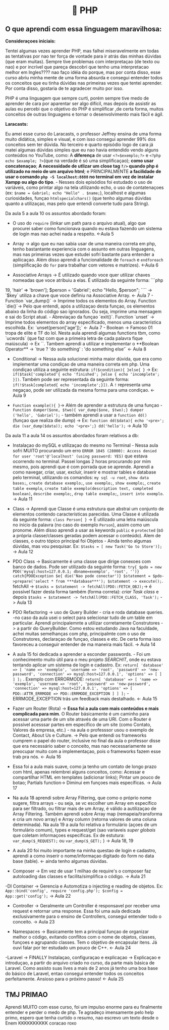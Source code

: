 <h1 align="center">🐘 PHP</h1>
  
## O que aprendi com essa linguagem maravilhosa:

**Consideraçoes iniciais:**

  Tentei algumas vezes aprender PHP, mas falhei miseravelmente em todas as tentativas por nao ter força de vontade para ir atrás das minhas dúvidas (que eram muitas). Sempre tive problemas com interpretaçao (de texto ou nao) e por incrível que pareça descobri que tenho uma interpretacao melhor em Ingles???? nao faço idéia do porque, mas por conta disso, esse curso abriu minha mente de uma forma absurda e consegui entender todos os conceitos que eu tinha dúvidas nas primeiras vezes que tentei aprender. Por conta disso, gostaria de te agradecer muito por isso. 
  
  PHP é uma linguagem que sempre curti, porém sempre tive medo de aprender de cara por aparentar ser algo difícil, mas depois de assistir as aulas eu percebi que o objetivo do PHP é simplificar ,de certa forma, muitos conceitos de outras linguagens e tornar o desenvolvimento mais fácil e ágil.
  
  **Laracasts:**
  
  Eu amei esse curso do Laracasts, o professor Jeffrey ensina de uma forma muito didática, simples e visual, e com isso consegui aprender 99% dos conceitos sem ter dúvida. No terceiro e quarto episódio logo de cara já matei algumas dúvidas simples que eu nao havia entendido vendo alguns conteúdos no YouTube, como: A **diferença** de usar `<?=$exemplo;?>` e `<?php echo $example; ?>`(que na verdade é só uma simplificaçao); **como usar concatenaçao**; **A necessidade de utlizar um close tag `?/>` quando php é utilizado no meio de um arquivo  html**; e PRINCIPALMENTE **a facilidade de usar o comando `php -S localhost:8888` no terminal em vez de instalar Xampp ou algo do tipo**. - Nesses dois episódios foi estudado o uso de variáveis, como printar algo na tela utilizando echo, o uso de contatenaçoes (ex: `$name = Gabriel; echo "Hello" . $name;`), localhost e algumas curiosidades, funçao `htmlspecialchars()` (que tenho algumas dúvidas quanto a utilizaçao, mas pelo que entendi converte tudo para String).
   
   Da aula 5 a aula 10 os assuntos abordado foram:
   
   - O uso do `require` (linkar um path para o arquivo atual), algo que procurei saber como funcionava quando eu estava fazendo um sistema de login mas nao achei nada a respeito. <-Aula 5
   
   - Array -> algo que eu nao sabia usar de uma maneira correta em php, tenho bastantante experiencia com o assunto em outras linguagens, mas nas primeiras vezes que estudei sofri bastante para entender a apliicaçao. Além disso aprendi a funcionalidade de `foreach` e `endforeach` (simplificação do `for` para trabalhar com vetores e matrizes). <-Aula 6
   
   - Associative Arrays -> É utilizado quando voce quer utilizar chaves nomeadas que voce atribuiu a elas. É utilizado da seguinte forma: 
    ```php
<?php

  $person =['age' => 19, 
  'hair' 
  => 'brown'];
  $person = 'Gabriel';

echo "Hello, $person";

```` -> `$key` utiliza a chave que voce definiu na Associative Array. <- Aula 7

   - Function `var_dump()` -> Imprime todos os elementos do Array. Function `die()`-> Pelo que entendi, após a utilizaçao desta funçao, os elementos abaixo da linha do código sao ignorados. Ou seja, imprime uma mensagem e sai do Script atual. - Abreviaçao da funçao `exit()`. Function `unset` -> Imprime todos elementos do array especificado, menos uma característica escolhida. Ex: `unset(person['age']);` <- Aula 7 
  
   -  Boolean -> Famoso 01 tropa de elite e TF do lol. Nesta aula aprendi algumas functions tbm, como `ucwords` (que faz com que a primeira letra de cada palavra fique maiúscula) -> Ex `<?= ucwords($example);?>`. Tambem aprendi a utilizar e implementar o **Boolean Operator** -> `true ? 'do something' : 'do something else'` <- Aula 8
   
   - Conditional -> Nessa aula solucionei minha maior dúvida, que era como implementar uma condiçao de uma maneira correta em php. Uma condiçao utiliza a seguinte estrutura: `if($condition){ }else{ }` -> Ex: `if($task['completed'{ echo 'finished'; }else { echo 'incomplete'; }])`. Também pode ser representada da seguinte forma: `if(!$task[completed{ echo 'incomplete';}])`. A `!` representa uma negaçao, pode ser utilizada da mesma forma para uma condiçao. <- Aula 9  
  
   -  `Function example(){ }`-> Além de aprender a estrutura de uma funçao - `Function dumper($one, $two){ var_dump($one, $two);} dumper ('hello', 'Gabriel');` - também aprendi a usar a `function dd()` (funçao que realiza die dump) -> Ex: `function dd($data){ echo '<pre>'; die (var_dump($data)); echo '<pre>';} dd('hello');` -> Aula 10


  Da aula 11 a aula 14 os assuntos abordados foram relativos a db:
  
  - Instalaçao do mySQL e utilizaçao do mesmo no Terminal - Nessa aula sofri MUITO procurando um erro `ERROR 1045 (28000): Access denied for user 'root'@'localhost' (using password: YES)` que estava ocorrendo no terminal. Passei longas 2 horas procurando por mim mesmo, pois aprendi que é com porrada que se aprende. Aprendi a como navegar, criar, usar, excluir, inserir e mostrar tables e database pelo terminal, utilizando os comandos: `my sql -u root`, `show data bases;`, `create database exemplo;`, `use exemplo;`, `show exemplo;`, `create table exemplo`, `create table exemplo(description text, completed boolean)`, `describe exemplo;`, `drop table exemplo;`, `insert into exemplo`. -> Aula 11
  
  - Class -> Aprendi que Classe é uma estrutura que abstrai um conjunto de elementos contendo características parecidas. Uma Classe é utilizada da seguinte forma: `class Person{ }` -> É utilizado uma letra maiúscula no ínicio da palavra (no caso do exemplo `Person`), assim como um pronome. Além disso aprendi a usar as keywords `public` e `protected` (só a própria classe/classes geradas podem acessar o conteúdo). Alem de classes, o outro tópico principal foi Objetos - Ainda tenho algumas dúvidas, mas vou pesquisar. Ex: `$tasks = [ new Task('Go to Store')];` -> Aula 12 
  
  - PDO Class -> Basicamente é uma classe que dirige conexoes com banco de dados. Pode ser utilizado da seguinte forma: `try{ $pdo = new PDO('mysql:host=127.0.0.1; dbname=exemplo', 'root', '')} catch{PDOException $e{ die('Nao pode conectar')} $statement = $pdo->prepare('select * from ***database***'); $statement -> execute();`. fetchAll -> `$tasks = $statement -> fetchAll(PDO::FETCH_OBJ);`-> é possível fazer desta forma também (forma correta): *criar Task class* e depois `$tasks = $statement -> fetchAll(PDO::FETCH_CLASS, 'Task');` -> Aula 13
  
  - PDO Refactoring -> uso de Query Builder - cria e roda database queries. -no caso da aula usei o select para selecionar tudo de um table em particular. Aprendi principalemnte a utilizar corretamente Construtores -> a partir do QueryBuilder. Como estou estudando Java na faculdade, achei muitas semelhanças com php, principalmte com o uso de Construtores, declaraçao de funçao, classes e etc. De certa forma isso favoreceu a conseguir entender de ma maneira mais fácil. -> Aula 14
  
  - A aula 15 foi dedicada a aprender a esconder passwords. - Foi um conhecimento muito útil para o meu projeto *SEARCHIT*, onde eu estava tentando aplicar um sistema de login e cadastro. Ex: `return[ 'database' => [ 'name => 'exemplo', 'username => 'root', 'password' => 'new-password', 'connection' => mysql:host=127.0.0.1', 'options' => [ ] ] ];` . Exemplo com ERRORMODE: `return[ 'database' => [ 'name => 'exemplo', 'username => 'root', 'password' => 'new-password', 'connection' => mysql:host=127.0.0.1', 'options' => [ PDO::ATTR_ERRMODE => PDO::ERRMODE_EXCEPTION ] ] ];` - ERRMODE_EXCEPTION trás um feedback mais destalhado.  <- Aula 15
  
  - Fazer um Router (Rota) -> **Essa foi a aula com mais conteúdos e mais complicada para mim**. O Router básicamente é um caminho para acessar uma parte de um site  através de uma URI. Com o Router é possível acesssar partes em específico de um site (como Contato, Valores da empresa, etc.) - na aula o professsor usou o exemplo de Contact, About Us e Culture. -> Pelo que entendi os frameworks cumprem o papel do router, inclusive no final da aula o professor disse que era necessário saber o conceito, mas nao necessariamente se preocupar muito com a implementaçao, pois o frameworks fazem esse trab pra nós. <- Aula 16
  
  -  Essa foi a aula mais suave, como ja tenho um contato de longo prazo com html, apenas relembrei alguns conceitos, como: Acessar e compartilhar HTML em templates (adicionar links); Pintar um pouco de botao; Partials function-> Diminui em funçoes mais específicas. -> Aula 17
  
  - Na aula 18 aprendi sobre Array Filtering, que como o próprio nome sugere, filtra arrays - ou seja, se vc escolher um Array em específico para ser filtrado, ou filtrar mais de um Array, é válido a autilizaçao de Array Filtering. Também aprendi sobre Array map (remapeia/transforma e cria um novo array) e Array column (retorna valores de uma coluna determinada). Na aula 19 a aula foi relativa a formulário (açoes de um formulário comum), types e request/get (sao variaveis *super globais* que coletam informaçoes especificas. Ex de estutura: `var_dump($_REQUEST);` ou `var_dump($_GET);` ) -> Aula 18, 19
  
  - A aula 20 foi muito importante na minha questao de login e cadastro, aprendi a como inserir o nome/informaçao digitado do form no data base (table). <- ainda tenho algumas dúvidas.
  
  - Composer -> Em vez de usar 1 milhao de require's o composer faz autoloading das classes e facilita/simplifica o código. -> Aula 21
  
  -DI Container -> Gerencia e Automotiza o injecting e reading de objetos. Ex: `App::bind('config', require 'config.php'); $config = App::get('config');` -> Aula 22
  
  - Controller -> Geralmente um Controller é responsavel por receber uma request e retornar uma response. Essa foi uma aula dedicada exclusivamente para o ensino de Controllers, consegui entender todo o conceito. -> Aula 23
  
  - Namespaces -> Basicamente tem a principal funçao de organizar melhor o código, evitando conflitos com o nome de objetos, classes, funçoes e agrupando classes. Tem o objetivo de encapsular itens. Já ouvi falar por ter estudado um pouco de C++. <- Aula 24
  
  -Laravel -> FINALLY
  Instalaçao, configuraçao e explicaçao -> Explicaçao e introduçao, a partir do arquivo criado no curso, da parte mais básica de Laravel. Como assisto suas lives a mais de 2 anos já tenho uma boa base do básico de Laravel, entao consegui entender todos os conceitos perfeitamente. Ansioso para o próximo passo! <- Aula 25 
  
## TMJ PRIMAO

Aprendi MUITO com esse curso, foi um impulso enorme para eu finalmente entender e perder o medo de php. Te agradeço imensamente pelo help primo, espero que tenha curtido o resumo, nao escrevo um texto desde o Enem KKKKKKKKKK coracao roxo
